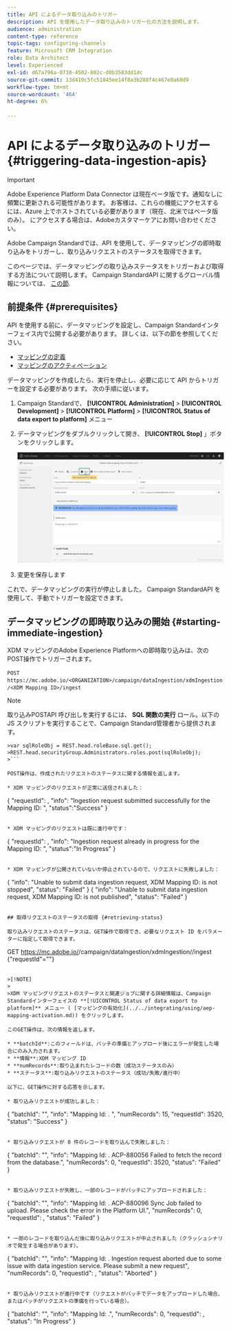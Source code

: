```yaml
---
title: API によるデータ取り込みのトリガー
description: API を使用したデータ取り込みのトリガー化の方法を説明します。
audience: administration
content-type: reference
topic-tags: configuring-channels
feature: Microsoft CRM Integration
role: Data Architect
level: Experienced
exl-id: d67a796a-0730-4502-802c-d0b3583dd1dc
source-git-commit: 13d419c5fc51845ee14f8a3b288f4c467e0a60d9
workflow-type: tm+mt
source-wordcount: '464'
ht-degree: 6%

---
```


# API によるデータ取り込みのトリガー {#triggering-data-ingestion-apis}

>[!IMPORTANT]
>
>Adobe Experience Platform Data Connector は現在ベータ版です。通知なしに頻繁に更新される可能性があります。 お客様は、これらの機能にアクセスするには、Azure 上でホストされている必要があります（現在、北米ではベータ版のみ）。 にアクセスする場合は、Adobeカスタマーケアにお問い合わせください。

Adobe Campaign Standardでは、API を使用して、データマッピングの即時取り込みをトリガーし、取り込みリクエストのステータスを取得できます。

このページでは、データマッピングの取り込みステータスをトリガーおよび取得する方法について説明します。 Campaign StandardAPI に関するグローバル情報については、 [この節](../../api/using/get-started-apis.md).

## 前提条件 {#prerequisites}

API を使用する前に、データマッピングを設定し、Campaign Standardインターフェイス内で公開する必要があります。 詳しくは、以下の節を参照してください。

* [マッピングの定義](../../integrating/using/aep-mapping-definition.md)
* [マッピングのアクティベーション](../../integrating/using/aep-mapping-activation.md)

データマッピングを作成したら、実行を停止し、必要に応じて API からトリガーを設定する必要があります。 次の手順に従います。

1. Campaign Standardで、 **[!UICONTROL Administration]** > **[!UICONTROL Development]** > **[!UICONTROL Platform]** > **[!UICONTROL Status of data export to platform]** メニュー

1. データマッピングをダブルクリックして開き、 **[!UICONTROL Stop]** 」ボタンをクリックします。

   ![](assets/aep_datamapping_stop.png)

1. 変更を保存します

これで、データマッピングの実行が停止しました。 Campaign StandardAPI を使用して、手動でトリガーを設定できます。

## データマッピングの即時取り込みの開始 {#starting-immediate-ingestion}

XDM マッピングのAdobe Experience Platformへの即時取り込みは、次のPOST操作でトリガーされます。

`POST https://mc.adobe.io/<ORGANIZATION>/campaign/dataIngestion/xdmIngestion/<XDM Mapping ID>/ingest`

>[!NOTE]
>
>取り込みPOSTAPI 呼び出しを実行するには、 **SQL 関数の実行** ロール。以下の JS スクリプトを実行することで、Campaign Standard管理者から提供されます。
>
>
```
>var sqlRoleObj = REST.head.roleBase.sql.get();
>REST.head.securityGroup.Administrators.roles.post(sqlRoleObj);
>```

POST操作は、作成されたリクエストのステータスに関する情報を返します。

* XDM マッピングのリクエストが正常に送信されました：

```
{
"requestId": <value>,
"info": "Ingestion request submitted successfully for the Mapping ID: <value>",
"status":"Success"
}
```

* XDM マッピングのリクエストは既に進行中です：

```
{
"requestId": <value>,
"info": "Ingestion request already in progress for the Mapping ID: <value>",
"status":"In Progress"
}
```

* XDM マッピングが公開されていないか停止されているので、リクエストに失敗しました：

```
{
"info": "Unable to submit data ingestion request, XDM Mapping ID: <value> is not stopped",
"status": "Failed"
}
{
"info": "Unable to submit data ingestion request, XDM Mapping ID: <value> is not published",
"status": "Failed"
}
```

## 取得リクエストのステータスの取得 {#retrieving-status}

取り込みリクエストのステータスは、GET操作で取得でき、必要なリクエスト ID をパラメーターに指定して取得できます。

```
GET https://mc.adobe.io/<ORGANIZATION>/campaign/dataIngestion/xdmIngestion/<XDM Mapping ID>/ingest
{"requestId"="<value>"}
```

>[!NOTE]
>
>XDM マッピングリクエストのステータスと関連ジョブに関する詳細情報は、Campaign Standardインターフェイスの **[!UICONTROL Status of data export to platform]** メニュー ( [マッピングの有効化](../../integrating/using/aep-mapping-activation.md)) をクリックします。

このGET操作は、次の情報を返します。

* **batchId**:このフィールドは、バッチの準備とアップロード後にエラーが発生した場合にのみ入力されます。
* **情報**:XDM マッピング ID
* **numRecords**:取り込まれたレコードの数（成功ステータスのみ）
* **ステータス**:取り込みリクエストのステータス（成功/失敗/進行中）

以下に、GET操作に対する応答を示します。

* 取り込みリクエストが成功しました：

   ```
   {
   "batchId": "",
   "info": "Mapping Id: <value>. ",
   "numRecords": 15,
   "requestId": 3520,
   "status": "Success"
   }
   ```

* 取り込みリクエストが 0 件のレコードを取り込んで失敗しました：

   ```
   {
   "batchId": "",
   "info": "Mapping Id: <value>. ACP-880056 Failed to fetch the record from the database.",
   "numRecords": 0,
   "requestId": 3520,
   "status": "Failed"
   }
   ```

* 取り込みリクエストが失敗し、一部のレコードがバッチにアップロードされました：

   ```
   {
   "batchId": "<value>",
   "info": "Mapping Id: <value>. ACP-880096 Sync Job failed to upload. Please check the error in the Platform UI.",
   "numRecords": 0,
   "requestId": <value>,
   "status": "Failed"
   }
   ```

* 一部のレコードを取り込んだ後に取り込みリクエストが中止されました（クラッシュシナリオで発生する場合があります）。

   ```
   {
   "batchId": "",
   "info": "Mapping Id: <value>. Ingestion request aborted due to some issue with data ingestion service. Please submit a new request",
   "numRecords": 0,
   "requestId": <value>,
   "status": "Aborted"
   }
   ```

* 取り込みリクエストが進行中です（リクエストがバッチでデータをアップロードした場合、またはバッチがリクエストの準備を行っている場合）。

   ```
   {
   "batchId": "",
   "info": "Mapping Id: <value>.",
   "numRecords": 0,
   "requestId": <value>,
   "status": "In Progress"
   }
   ```
